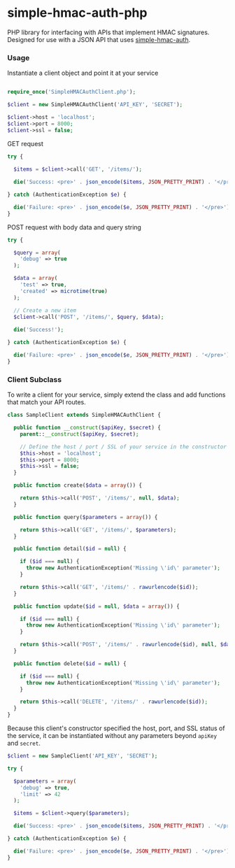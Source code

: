 # simple-hmac-auth-php
PHP library for interfacing with APIs that implement HMAC signatures. Designed for use with a JSON API that uses [simple-hmac-auth](https://github.com/jessety/simple-hmac-auth).

### Usage

Instantiate a client object and point it at your service

```php

require_once('SimpleHMACAuthClient.php');

$client = new SimpleHMACAuthClient('API_KEY', 'SECRET');

$client->host = 'localhost';
$client->port = 8000;
$client->ssl = false;

```

GET request

```php
try {
  
  $items = $client->call('GET', '/items/');

  die('Success: <pre>' . json_encode($items, JSON_PRETTY_PRINT) . '</pre>');

} catch (AuthenticationException $e) {

  die('Failure: <pre>' . json_encode($e, JSON_PRETTY_PRINT) . '</pre>');
}
```

POST request with body data and query string

```php
try {

  $query = array(
    'debug' => true
  );

  $data = array(
    'test' => true,
    'created' => microtime(true)
  );

  // Create a new item
  $client->call('POST', '/items/', $query, $data);
  
  die('Success!');

} catch (AuthenticationException $e) {

  die('Failure: <pre>' . json_encode($e, JSON_PRETTY_PRINT) . '</pre>');
}
```

### Client Subclass

To write a client for your service, simply extend the class and add functions that match your API routes.

```php
class SampleClient extends SimpleHMACAuthClient {

  public function __construct($apiKey, $secret) {
    parent::__construct($apiKey, $secret);

    // Define the host / port / SSL of your service in the constructor
    $this->host = 'localhost';
    $this->port = 8000;
    $this->ssl = false;
  }

  public function create($data = array()) {

    return $this->call('POST', '/items/', null, $data);
  }

  public function query($parameters = array()) {

    return $this->call('GET', '/items/', $parameters);
  }

  public function detail($id = null) {

    if ($id === null) {
      throw new AuthenticationException('Missing \'id\' parameter');
    }

    return $this->call('GET', '/items/' . rawurlencode($id));
  }

  public function update($id = null, $data = array()) {

    if ($id === null) {
      throw new AuthenticationException('Missing \'id\' parameter');
    }

    return $this->call('POST', '/items/' . rawurlencode($id), null, $data);
  }

  public function delete($id = null) {

    if ($id === null) {
      throw new AuthenticationException('Missing \'id\' parameter');
    }

    return $this->call('DELETE', '/items/' . rawurlencode($id));
  }
}
```

Because this client's constructor specified the host, port, and SSL status of the service, it can be instantiated without any parameters beyond `apiKey` and `secret`. 

```php
$client = new SampleClient('API_KEY', 'SECRET'); 

try {

  $parameters = array(
    'debug' => true,
    'limit' => 42
  );

  $items = $client->query($parameters);

  die('Success: <pre>' . json_encode($items, JSON_PRETTY_PRINT) . '</pre>');

} catch (AuthenticationException $e) {

  die('Failure: <pre>' . json_encode($e, JSON_PRETTY_PRINT) . '</pre>');
}
```
